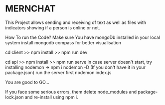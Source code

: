 # MERNCHAT
This Project allows sending and receiving of text as well as files with indicators showing if a person is online or not.

How To run the Code?
Make sure You have mongoDb installed in your local system
install mongodb compass for better visualisation

cd client >> npm install >> npm run dev

cd api >> npm install >> npm run serve 
In case server doesn't start, try installing nodemon ->  npm i nodemon -D (If you don't have it in your package.json)
run the server first nodemon index.js

You are good to GO...

If you face some serious errors, them delete node_modules and package-lock.json and re-install using npm i.





